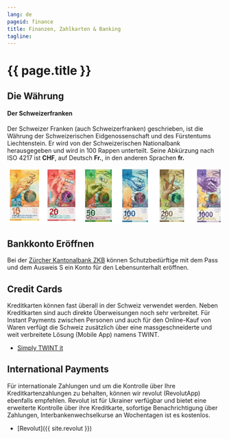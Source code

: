 ```yaml
---
lang: de
pageid: finance
title: Finanzen, Zahlkarten & Banking
tagline: 
---
```

# {{ page.title }}

## Die Währung
#### Der Schweizerfranken
Der Schweizer Franken (auch Schweizerfranken) geschrieben, ist die Währung der Schweizerischen Eidgenossenschaft und des Fürstentums Liechtenstein. Er wird von der Schweizerischen Nationalbank herausgegeben und wird in 100 Rappen  unterteilt. Seine Abkürzung nach ISO 4217 ist **CHF**, auf Deutsch **Fr.**, in den anderen Sprachen **fr.**

![Banknoten der Schweiz](/assets/img/banknoten.jpg)


## Bankkonto Eröffnen
Bei der [Zürcher Kantonalbank ZKB](https://www.zkb.ch/de/hilfe/sc/wie-koennen-schutzbeduerftige-aus-der-ukraine-ein-konto-bei-der-.html) können Schutzbedürftige mit dem Pass und dem Ausweis S ein Konto für den Lebensunterhalt eröffnen.


## Credit Cards
Kreditkarten können fast überall in der Schweiz verwendet werden. 
Neben Kreditkarten sind auch direkte Überweisungen noch sehr verbreitet. 
Für Instant Payments zwischen Personen und auch für den Online-Kauf von Waren verfügt die Schweiz zusätzlich über eine massgeschneiderte und weit verbreitete Lösung (Mobile App) namens TWINT.
- [Simply TWINT it](https://www.twint.ch/en/?lang=en)


## International Payments
Für internationale Zahlungen und um die Kontrolle über Ihre Kreditkartenzahlungen zu behalten, können wir revolut (RevolutApp) ebenfalls empfehlen. 
Revolut ist für Ukrainer verfügbar und bietet eine erweiterte Kontrolle über ihre Kreditkarte, sofortige Benachrichtigung über Zahlungen, Interbankenwechselkurse an Wochentagen ist es kostenlos.

- [Revolut]({{ site.revolut }})